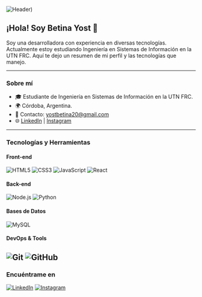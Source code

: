 ![Header]([[https://github.com/HeaderPerfil.jpg](https://github.com/betiyost2001/trabajoPractico2/blob/master/mi-proyecto/src/image/HeaderPerfil.jpg)))

## ¡Hola! Soy Betina Yost 👋

Soy una desarrolladora con experiencia en diversas tecnologías. Actualmente estoy estudiando Ingeniería en Sistemas de Información en la UTN FRC. Aquí te dejo un resumen de mi perfil y las tecnologías que manejo.

---

### Sobre mí

- 🎓 Estudiante de Ingeniería en Sistemas de Información en la UTN FRC.
- 🌍 Córdoba, Argentina.
- 💬 Contacto: [yostbetina20@gmail.com](mailto:yostbetina20@gmail.com)
- 🌐 [LinkedIn](https://www.linkedin.com/in/betina-yost-245ab2265) | [Instagram](https://www.instagram.com/betii.y)

---

### Tecnologías y Herramientas

#### Front-end
![HTML5](https://img.shields.io/badge/HTML5-E34F26?style=for-the-badge&logo=html5&logoColor=white)
![CSS3](https://img.shields.io/badge/CSS3-1572B6?style=for-the-badge&logo=css3&logoColor=white)
![JavaScript](https://img.shields.io/badge/JavaScript-F7DF1E?style=for-the-badge&logo=javascript&logoColor=black)
![React](https://img.shields.io/badge/React-20232A?style=for-the-badge&logo=react&logoColor=61DAFB)

#### Back-end
![Node.js](https://img.shields.io/badge/Node.js-339933?style=for-the-badge&logo=nodedotjs&logoColor=white)
![Python](https://img.shields.io/badge/Python-3776AB?style=for-the-badge&logo=python&logoColor=white)

#### Bases de Datos
![MySQL](https://img.shields.io/badge/MySQL-4479A1?style=for-the-badge&logo=mysql&logoColor=white)

#### DevOps & Tools
![Git](https://img.shields.io/badge/Git-F05032?style=for-the-badge&logo=git&logoColor=white)
![GitHub](https://img.shields.io/badge/GitHub-181717?style=for-the-badge&logo=github&logoColor=white)
---

### Encuéntrame en

[![LinkedIn](https://img.shields.io/badge/LinkedIn-0A66C2?style=for-the-badge&logo=linkedin&logoColor=white)](https://www.linkedin.com/in/betina-yost-245ab2265)
[![Instagram](https://img.shields.io/badge/Instagram-E4405F?style=for-the-badge&logo=instagram&logoColor=white)](https://www.instagram.com/bet.i.y)

